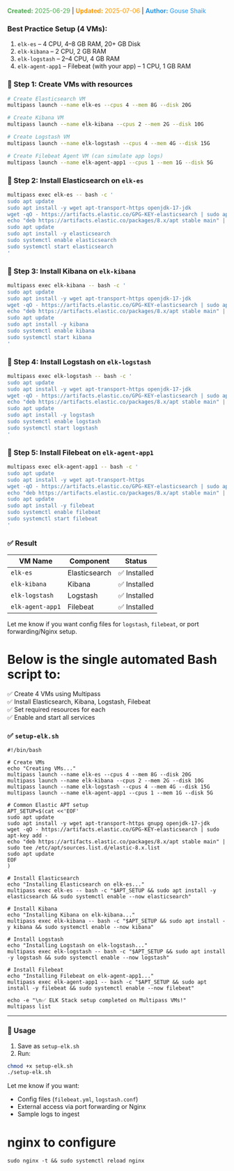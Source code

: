 <span style="color:#4caf50;"><b>Created:</b> 2025-06-29</span> | <span style="color:#ff9800;"><b>Updated:</b> 2025-07-06</span> | <span style="color:#2196f3;"><b>Author:</b> Gouse Shaik</span>

### Best Practice Setup (4 VMs):

1. `elk-es` – 4 CPU, 4–8 GB RAM, 20+ GB Disk
2. `elk-kibana` – 2 CPU, 2 GB RAM
3. `elk-logstash` – 2–4 CPU, 4 GB RAM
4. `elk-agent-app1` – Filebeat (with your app) – 1 CPU, 1 GB RAM

### 🔧 Step 1: Create VMs with resources

```bash
# Create Elasticsearch VM
multipass launch --name elk-es --cpus 4 --mem 8G --disk 20G

# Create Kibana VM
multipass launch --name elk-kibana --cpus 2 --mem 2G --disk 10G

# Create Logstash VM
multipass launch --name elk-logstash --cpus 4 --mem 4G --disk 15G

# Create Filebeat Agent VM (can simulate app logs)
multipass launch --name elk-agent-app1 --cpus 1 --mem 1G --disk 5G
```
### 🔧 Step 2: Install Elasticsearch on `elk-es`

```bash
multipass exec elk-es -- bash -c '
sudo apt update
sudo apt install -y wget apt-transport-https openjdk-17-jdk
wget -qO - https://artifacts.elastic.co/GPG-KEY-elasticsearch | sudo apt-key add -
echo "deb https://artifacts.elastic.co/packages/8.x/apt stable main" | sudo tee /etc/apt/sources.list.d/elastic-8.x.list
sudo apt update
sudo apt install -y elasticsearch
sudo systemctl enable elasticsearch
sudo systemctl start elasticsearch
'
```
### 🔧 Step 3: Install Kibana on `elk-kibana`

```bash
multipass exec elk-kibana -- bash -c '
sudo apt update
sudo apt install -y wget apt-transport-https openjdk-17-jdk
wget -qO - https://artifacts.elastic.co/GPG-KEY-elasticsearch | sudo apt-key add -
echo "deb https://artifacts.elastic.co/packages/8.x/apt stable main" | sudo tee /etc/apt/sources.list.d/elastic-8.x.list
sudo apt update
sudo apt install -y kibana
sudo systemctl enable kibana
sudo systemctl start kibana
'
```
### 🔧 Step 4: Install Logstash on `elk-logstash`

```bash
multipass exec elk-logstash -- bash -c '
sudo apt update
sudo apt install -y wget apt-transport-https openjdk-17-jdk
wget -qO - https://artifacts.elastic.co/GPG-KEY-elasticsearch | sudo apt-key add -
echo "deb https://artifacts.elastic.co/packages/8.x/apt stable main" | sudo tee /etc/apt/sources.list.d/elastic-8.x.list
sudo apt update
sudo apt install -y logstash
sudo systemctl enable logstash
sudo systemctl start logstash
'
```
### 🔧 Step 5: Install Filebeat on `elk-agent-app1`

```bash
multipass exec elk-agent-app1 -- bash -c '
sudo apt update
sudo apt install -y wget apt-transport-https
wget -qO - https://artifacts.elastic.co/GPG-KEY-elasticsearch | sudo apt-key add -
echo "deb https://artifacts.elastic.co/packages/8.x/apt stable main" | sudo tee /etc/apt/sources.list.d/elastic-8.x.list
sudo apt update
sudo apt install -y filebeat
sudo systemctl enable filebeat
sudo systemctl start filebeat
'
```
### ✅ Result

|VM Name|Component|Status|
|---|---|---|
|`elk-es`|Elasticsearch|✅ Installed|
|`elk-kibana`|Kibana|✅ Installed|
|`elk-logstash`|Logstash|✅ Installed|
|`elk-agent-app1`|Filebeat|✅ Installed|

Let me know if you want config files for `logstash`, `filebeat`, or port forwarding/Nginx setup.

# Below is the single automated Bash script to:

✅ Create 4 VMs using Multipass  
✅ Install Elasticsearch, Kibana, Logstash, Filebeat  
✅ Set required resources for each  
✅ Enable and start all services

### ✅ `setup-elk.sh`

```
#!/bin/bash

# Create VMs
echo "Creating VMs..."
multipass launch --name elk-es --cpus 4 --mem 8G --disk 20G
multipass launch --name elk-kibana --cpus 2 --mem 2G --disk 10G
multipass launch --name elk-logstash --cpus 4 --mem 4G --disk 15G
multipass launch --name elk-agent-app1 --cpus 1 --mem 1G --disk 5G

# Common Elastic APT setup
APT_SETUP=$(cat <<'EOF'
sudo apt update
sudo apt install -y wget apt-transport-https gnupg openjdk-17-jdk
wget -qO - https://artifacts.elastic.co/GPG-KEY-elasticsearch | sudo apt-key add -
echo "deb https://artifacts.elastic.co/packages/8.x/apt stable main" | sudo tee /etc/apt/sources.list.d/elastic-8.x.list
sudo apt update
EOF
)

# Install Elasticsearch
echo "Installing Elasticsearch on elk-es..."
multipass exec elk-es -- bash -c "$APT_SETUP && sudo apt install -y elasticsearch && sudo systemctl enable --now elasticsearch"

# Install Kibana
echo "Installing Kibana on elk-kibana..."
multipass exec elk-kibana -- bash -c "$APT_SETUP && sudo apt install -y kibana && sudo systemctl enable --now kibana"

# Install Logstash
echo "Installing Logstash on elk-logstash..."
multipass exec elk-logstash -- bash -c "$APT_SETUP && sudo apt install -y logstash && sudo systemctl enable --now logstash"

# Install Filebeat
echo "Installing Filebeat on elk-agent-app1..."
multipass exec elk-agent-app1 -- bash -c "$APT_SETUP && sudo apt install -y filebeat && sudo systemctl enable --now filebeat"

echo -e "\n✅ ELK Stack setup completed on Multipass VMs!"
multipass list
```

---

### 📌 Usage

1. Save as `setup-elk.sh`
2. Run:

```bash
chmod +x setup-elk.sh
./setup-elk.sh
```

Let me know if you want:

- Config files (`filebeat.yml`, `logstash.conf`)
- External access via port forwarding or Nginx
- Sample logs to ingest

# nginx to configure
```
sudo nginx -t && sudo systemctl reload nginx
```
